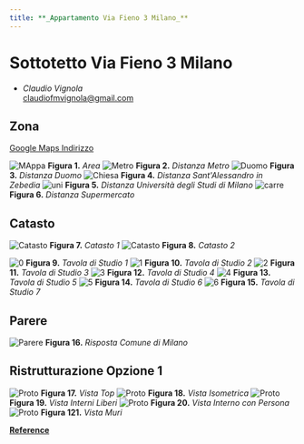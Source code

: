 ```yaml
---
title: **_Appartamento Via Fieno 3 Milano_**
---
```


# Sottotetto Via Fieno 3 Milano
* _Claudio Vignola_     
claudiofmvignola@gmail.com

## Zona
[Google Maps Indirizzo](https://www.google.com/maps/place/Via+Fieno,+3,+20123+Milano+MI,+Italy/@45.4598077,9.1848355,17z/data=!3m1!4b1!4m5!3m4!1s0x4786c6aa3bcde1b9:0xaaa0deb4782300b2!8m2!3d45.459804!4d9.1870295)

![MAppa](/Mappa.jpg)
**Figura 1.** _Area_
![Metro](/Metro.jpg)
**Figura 2.** _Distanza Metro_
![Duomo](/Duomo.jpg)
**Figura 3.** _Distanza Duomo_
![Chiesa](/Chiesa.jpg)
**Figura 4.** _Distanza Sant'Alessandro in Zebedia_
![uni](/uni.jpg)
**Figura 5.** _Distanza Università degli Studi di Milano_
![carre](/carre.jpg)
**Figura 6.** _Distanza Supermercato_

## Catasto
![Catasto](/0001.jpg)
**Figura 7.** _Catasto 1_
![Catasto](/0002.jpg)
**Figura 8.** _Catasto 2_


![0](/T_00.jpg)
**Figura 9.** _Tavola di Studio 1_
![1](/T_01.jpg)
**Figura 10.** _Tavola di Studio 2_
![2](/T_02.jpg)
**Figura 11.** _Tavola di Studio 3_
![3](/T_03.jpg)
**Figura 12.** _Tavola di Studio 4_
![4](/T_04.jpg)
**Figura 13.** _Tavola di Studio 5_
![5](/T_05.jpg)
**Figura 14.** _Tavola di Studio 6_
![6](/T_06.jpg)
**Figura 15.** _Tavola di Studio 7_


## Parere
![Parere](/parere.jpg)
**Figura 16.** _Risposta Comune di Milano_


## Ristrutturazione Opzione 1
![Proto](/Proto1.jpg)
**Figura 17.** _Vista Top_
![Proto](/Proto2.jpg)
**Figura 18.** _Vista Isometrica_
![Proto](/Proto3.jpg)
**Figura 19.** _Vista Interni Liberi_
![Proto](/Proto3_1.jpg)
**Figura 20.** _Vista Interno con Persona_
![Proto](/Proto4.jpg)
**Figura 121.** _Vista Muri_



[**Reference**](/Reference)


